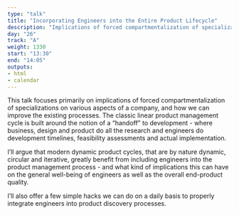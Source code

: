 ```yaml
---
type: "talk"
title: "Incorporating Engineers into the Entire Product Lifecycle"
description: "Implications of forced compartmentalization of specializations on various aspects of a company, and how we can improve the existing processes"
day: "26"
track: "A"
weight: 1330
start: "13:30"
end: "14:05"
outputs:
- html
- calendar
---
```


This talk focuses primarily on implications of forced compartmentalization of specializations on various aspects of a company, and how we can improve the existing processes. The classic linear product management cycle is built around the notion of a “handoff” to development - where business, design and product do all the research and engineers do development timelines, feasibility assessments and actual implementation.

I’ll argue that modern dynamic product cycles, that are by nature dynamic, circular and iterative, greatly benefit from including engineers into the product management process - and what kind of implications this can have on the general well-being of engineers as well as the overall end-product quality.

I’ll also offer a few simple hacks we can do on a daily basis to properly integrate engineers into product discovery processes.
